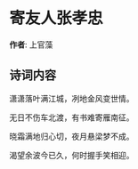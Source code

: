 # 寄友人张孝忠

**作者**: 上官藻

## 诗词内容

潇潇落叶满江城，冽地金风变世情。

无日不伤车北渡，有书难寄雁南征。

晓霜满地归心切，夜月悬梁梦不成。

渴望余波今已久，何时握手笑相迎。

